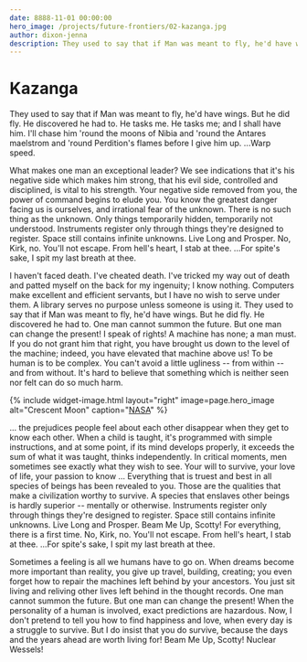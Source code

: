 ```yaml
---
date: 8888-11-01 00:00:00
hero_image: /projects/future-frontiers/02-kazanga.jpg
author: dixon-jenna
description: They used to say that if Man was meant to fly, he'd have wings. But he did fly. He discovered he had to.
---
```

# Kazanga

They used to say that if Man was meant to fly, he'd have wings. But he did fly. He discovered he had to. He tasks me. He tasks me; and I shall have him. I'll chase him 'round the moons of Nibia and 'round the Antares maelstrom and 'round Perdition's flames before I give him up. ...Warp speed.

What makes one man an exceptional leader? We see indications that it's his negative side which makes him strong, that his evil side, controlled and disciplined, is vital to his strength. Your negative side removed from you, the power of command begins to elude you. You know the greatest danger facing us is ourselves, and irrational fear of the unknown. There is no such thing as the unknown. Only things temporarily hidden, temporarily not understood. Instruments register only through things they're designed to register. Space still contains infinite unknowns. Live Long and Prosper. No, Kirk, no. You'll not escape. From hell's heart, I stab at thee. ...For spite's sake, I spit my last breath at thee.

I haven't faced death. I've cheated death. I've tricked my way out of death and patted myself on the back for my ingenuity; I know nothing. Computers make excellent and efficient servants, but I have no wish to serve under them. A library serves no purpose unless someone is using it. They used to say that if Man was meant to fly, he'd have wings. But he did fly. He discovered he had to. One man cannot summon the future. But one man can change the present!  I speak of rights! A machine has none; a man must. If you do not grant him that right, you have brought us down to the level of the machine; indeed, you have elevated that machine above us!  To be human is to be complex. You can't avoid a little ugliness -- from within -- and from without. It's hard to believe that something which is neither seen nor felt can do so much harm.

{%
  include widget-image.html
  layout="right"
  image=page.hero_image
  alt="Crescent Moon"
  caption="[NASA](https://www.nasa.gov/multimedia/imagegallery/image_feature_1762.html)"
%}

... the prejudices people feel about each other disappear when they get to know each other. When a child is taught, it's programmed with simple instructions, and at some point, if its mind develops properly, it exceeds the sum of what it was taught, thinks independently. In critical moments, men sometimes see exactly what they wish to see. Your will to survive, your love of life, your passion to know ... Everything that is truest and best in all species of beings has been revealed to you. Those are the qualities that make a civilization worthy to survive. A species that enslaves other beings is hardly superior -- mentally or otherwise. Instruments register only through things they're designed to register. Space still contains infinite unknowns. Live Long and Prosper. Beam Me Up, Scotty! For everything, there is a first time. No, Kirk, no. You'll not escape. From hell's heart, I stab at thee. ...For spite's sake, I spit my last breath at thee.

Sometimes a feeling is all we humans have to go on. When dreams become more important than reality, you give up travel, building, creating; you even forget how to repair the machines left behind by your ancestors. You just sit living and reliving other lives left behind in the thought records. One man cannot summon the future. But one man can change the present!  When the personality of a human is involved, exact predictions are hazardous. Now, I don't pretend to tell you how to find happiness and love, when every day is a struggle to survive. But I do insist that you do survive, because the days and the years ahead are worth living for!  Beam Me Up, Scotty! Nuclear Wessels!
